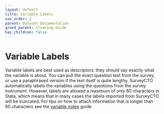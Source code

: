```yaml
---
layout: default
title: Variable Labels
nav_order: 2
parent: Dataset Documentation
grand_parent: Cleaning Guide
has_children: false
---
```


# Variable Labels

Variable labels are best used as descriptors: they should say exactly what the variable is about. You can pull the exact question text from the survey, or use a paraphrased version if the text itself is quite lengthy. SurveyCTO automatically labels the variables using the questions from the survey instrument. However, labels are allowed a maximum of only 80 characters in Stata, which means that in many cases the labels imported from SurveyCTO will be truncated.  For tips on how to attach information that is longer than 80 characters see the [variable notes](https://github.com/PovertyAction/guides/blob/master/CleaningGuide/03%20Dataset%2C%20Value%2C%20and%20Variable%20Documentation/03%20Variable%20Notes.md) guide
